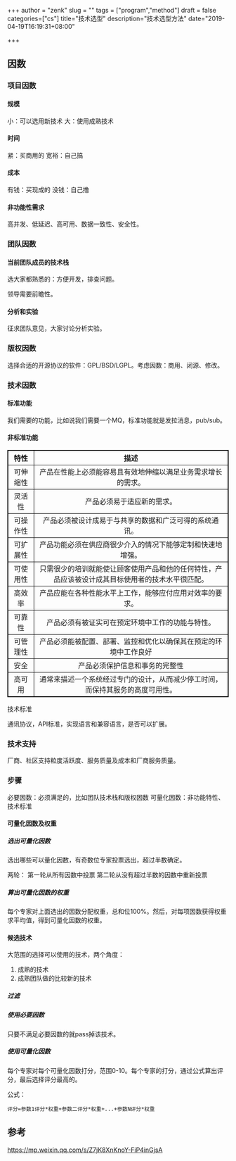 +++
author = "zenk"
slug = ""
tags = ["program","method"]
draft = false
categories=["cs"]
title="技术选型"
description="技术选型方法"
date="2019-04-19T16:19:31+08:00"

+++

## 因数

### 项目因数

#### 规模

小：可以选用新技术
大：使用成熟技术

#### 时间

紧：买商用的
宽裕：自己搞

#### 成本

有钱：买现成的
没钱：自己撸

#### 非功能性需求

高并发、低延迟、高可用、数据一致性、安全性。

### 团队因数

#### 当前团队成员的技术栈

选大家都熟悉的：方便开发，排查问题。

领导需要前瞻性。

#### 分析和实验

征求团队意见，大家讨论分析实验。

### 版权因数

选择合适的开源协议的软件：GPL/BSD/LGPL。考虑因数：商用、闭源、修改。

### 技术因数

#### 标准功能

我们需要的功能，比如说我们需要一个MQ，标准功能就是发拉消息，pub/sub。

#### 非标准功能

<style>table{border-collapse:collapse;}table,td,th{border:1px solid #000}td{text-align:center}</style>

| 特性     | 描述                                                         |
| -------- | ------------------------------------------------------------ |
| 可伸缩性 | 产品在性能上必须能容易且有效地伸缩以满足业务需求增长的需求。 |
| 灵活性   | 产品必须易于适应新的需求。                                   |
| 可操作性 | 产品必须被设计成易于与共享的数据和广泛可得的系统通讯。       |
| 可扩展性 | 产品功能必须在供应商很少介入的情况下能够定制和快速地增强。   |
| 可使用性 | 只需很少的培训就能使让顾客使用产品和他的任何特性，产品应该被设计成其目标使用者的技术水平很匹配。 |
| 高效率   | 产品应能在各种性能水平上工作，能够应付应用对效率的要求。     |
| 可靠性   | 产品必须有被证实可在预定环境中工作的功能与特性。             |
| 可管理性 | 产品必须能被配置、部署、监控和优化以确保其在预定的环境中工作良好 |
| 安全     | 产品必须保护信息和事务的完整性                               |
| 高可用   | 通常来描述一个系统经过专门的设计，从而减少停工时间，而保持其服务的高度可用性。 |

技术标准

通讯协议，API标准，实现语言和兼容语言，是否可以扩展。

### 技术支持

厂商、社区支持粒度活跃度、服务质量及成本和厂商服务质量。

### 步骤

必要因数：必须满足的，比如团队技术栈和版权因数
可量化因数：非功能特性、技术标准

#### 可量化因数及权重

##### 选出可量化因数

选出哪些可以量化因数，有奇数位专家投票选出，超过半数确定。

两轮：
第一轮从所有因数中投票
第二轮从没有超过半数的因数中重新投票

##### 算出可量化因数的权重

每个专家对上面选出的因数分配权重，总和位100%。然后，对每项因数获得权重求平均值，得到可量化因数的权重。

#### 候选技术

大范围的选择可以使用的技术，两个角度：

1. 成熟的技术
2. 成熟团队做的比较新的技术

##### 过滤

##### 使用必要因数

只要不满足必要因数的就pass掉该技术。

##### 使用可量化因数

每个专家对每个可量化因数打分，范围0-10。每个专家的打分，通过公式算出评分，最后选择评分最高的。

公式：

```
评分=参数1评分*权重+参数二评分*权重+...+参数N评分*权重
```

## 参考

<https://mp.weixin.qq.com/s/Z7jK8XnKnoY-FiP4inGjsA>